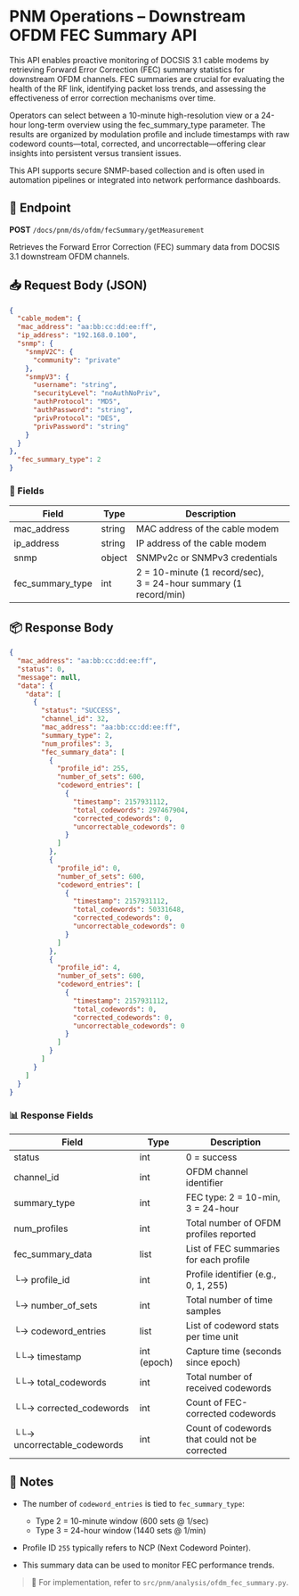 # PNM Operations – Downstream OFDM FEC Summary API

This API enables proactive monitoring of DOCSIS 3.1 cable modems by retrieving Forward Error Correction (FEC) summary statistics for downstream OFDM channels. FEC summaries are crucial for evaluating the health of the RF link, identifying packet loss trends, and assessing the effectiveness of error correction mechanisms over time.

Operators can select between a 10-minute high-resolution view or a 24-hour long-term overview using the fec_summary_type parameter. The results are organized by modulation profile and include timestamps with raw codeword counts—total, corrected, and uncorrectable—offering clear insights into persistent versus transient issues.

This API supports secure SNMP-based collection and is often used in automation pipelines or integrated into network performance dashboards.

## 📰 Endpoint

**POST** `/docs/pnm/ds/ofdm/fecSummary/getMeasurement`

Retrieves the Forward Error Correction (FEC) summary data from DOCSIS 3.1 downstream OFDM channels.

## 📥 Request Body (JSON)

```json
{
  "cable_modem": {
  "mac_address": "aa:bb:cc:dd:ee:ff", 
  "ip_address": "192.168.0.100",
  "snmp": {
    "snmpV2C": {
      "community": "private"
    },
    "snmpV3": {
      "username": "string",
      "securityLevel": "noAuthNoPriv",
      "authProtocol": "MD5",
      "authPassword": "string",
      "privProtocol": "DES",
      "privPassword": "string"
    }
  }
},
  "fec_summary_type": 2
}
```

### 🔑 Fields

| Field              | Type   | Description                                                      |
| ------------------ | ------ | ---------------------------------------------------------------- |
| mac\_address       | string | MAC address of the cable modem                                   |
| ip\_address        | string | IP address of the cable modem                                    |
| snmp               | object | SNMPv2c or SNMPv3 credentials                                    |
| fec\_summary\_type | int    | 2 = 10-minute (1 record/sec), <br> 3 = 24-hour summary (1 record/min) |

## 📦 Response Body

```json
{
  "mac_address": "aa:bb:cc:dd:ee:ff",
  "status": 0,
  "message": null,
  "data": {
    "data": [
      {
        "status": "SUCCESS",
        "channel_id": 32,
        "mac_address": "aa:bb:cc:dd:ee:ff",
        "summary_type": 2,
        "num_profiles": 3,
        "fec_summary_data": [
          {
            "profile_id": 255,
            "number_of_sets": 600,
            "codeword_entries": [
              {
                "timestamp": 2157931112,
                "total_codewords": 297467904,
                "corrected_codewords": 0,
                "uncorrectable_codewords": 0
              }
            ]
          },
          {
            "profile_id": 0,
            "number_of_sets": 600,
            "codeword_entries": [
              {
                "timestamp": 2157931112,
                "total_codewords": 50331648,
                "corrected_codewords": 0,
                "uncorrectable_codewords": 0
              }
            ]
          },
          {
            "profile_id": 4,
            "number_of_sets": 600,
            "codeword_entries": [
              {
                "timestamp": 2157931112,
                "total_codewords": 0,
                "corrected_codewords": 0,
                "uncorrectable_codewords": 0
              }
            ]
          }
        ]
      }
    ]
  }
}
```

### 📊 Response Fields

| Field                        | Type        | Description                                    |
| ---------------------------- | ----------- | ---------------------------------------------- |
| status                       | int         | 0 = success                                    |
| channel\_id                  | int         | OFDM channel identifier                        |
| summary\_type                | int         | FEC type: 2 = 10-min, 3 = 24-hour              |
| num\_profiles                | int         | Total number of OFDM profiles reported         |
| fec\_summary\_data           | list        | List of FEC summaries for each profile         |
| └→ profile\_id               | int         | Profile identifier (e.g., 0, 1, 255)           |
| └→ number\_of\_sets          | int         | Total number of time samples                   |
| └→ codeword\_entries         | list        | List of codeword stats per time unit           |
| └└→ timestamp                | int (epoch) | Capture time (seconds since epoch)             |
| └└→ total\_codewords         | int         | Total number of received codewords             |
| └└→ corrected\_codewords     | int         | Count of FEC-corrected codewords               |
| └└→ uncorrectable\_codewords | int         | Count of codewords that could not be corrected |

## 📑 Notes

* The number of `codeword_entries` is tied to `fec_summary_type`:

  * Type 2 = 10-minute window (600 sets @ 1/sec)
  * Type 3 = 24-hour window (1440 sets @ 1/min)
* Profile ID `255` typically refers to NCP (Next Codeword Pointer).
* This summary data can be used to monitor FEC performance trends.

> 📂 For implementation, refer to `src/pnm/analysis/ofdm_fec_summary.py`.
